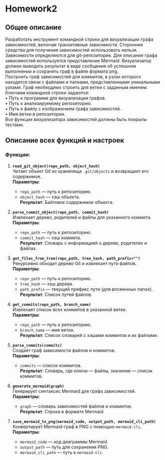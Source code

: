 # Homework2

## Общее описание
Разработать инструмент командной строки для визуализации графа 
зависимостей, включая транзитивные зависимости. Сторонние средства для 
получения зависимостей использовать нельзя.  
Зависимости определяются для git-репозитория. Для описания графа 
зависимостей используется представление Mermaid. Визуализатор должен 
выводить результат в виде сообщения об успешном выполнении и сохранять граф 
в файле формата png.  
Построить граф зависимостей для коммитов, в узлах которого находятся 
связи с файлами и папками, представленными уникальными узлами. Граф 
необходимо строить для ветки с заданным именем. 
Ключами командной строки задаются:   
• Путь к программе для визуализации графов.  
• Путь к анализируемому репозиторию.  
• Путь к файлу с изображением графа зависимостей.  
• Имя ветки в репозитории.  
Все функции визуализатора зависимостей должны быть покрыты тестами.

## Описание всех функций и настроек

### Функции:
1. **`read_git_object(repo_path, object_hash)`**  
   Читает объект Git из хранилища `.git/objects` и возвращает его содержимое.  
   **Параметры**:  
   - `repo_path` — путь к репозиторию.  
   - `object_hash` — хэш объекта.  
   **Результат**: Байтовое содержимое объекта.

2. **`parse_commit_object(repo_path, commit_hash)`**  
   Извлекает дерево, родителей и файлы для указанного коммита.  
   **Параметры**:  
   - `repo_path` — путь к репозиторию.  
   - `commit_hash` — хэш коммита.  
   **Результат**: Словарь с информацией о дереве, родителях и файлах.

3. **`get_files_from_tree(repo_path, tree_hash, path_prefix="")`**  
   Рекурсивно обходит дерево Git и извлекает пути файлов.  
   **Параметры**:  
   - `repo_path` — путь к репозиторию.  
   - `tree_hash` — хэш дерева.  
   - `path_prefix` — текущий префикс пути (для вложенных папок).  
   **Результат**: Список путей файлов.

4. **`get_commits(repo_path, branch_name)`**  
   Извлекает список всех коммитов в указанной ветке.  
   **Параметры**:  
   - `repo_path` — путь к репозиторию.  
   - `branch_name` — имя ветки.  
   **Результат**: Список словарей с хэшами коммитов и их файлами.

5. **`parse_commits(commits)`**  
   Создаёт граф зависимости файлов и коммитов.  
   **Параметры**:  
   - `commits` — список коммитов.  
   **Результат**: Словарь, где ключи — файлы, значения — список коммитов.

6. **`generate_mermaid(graph)`**  
   Генерирует синтаксис Mermaid для графа зависимостей.  
   **Параметры**:  
   - `graph` — словарь зависимостей файлов и коммитов.  
   **Результат**: Строка в формате Mermaid.

7. **`save_mermaid_to_png(mermaid_code, output_path, mermaid_cli_path)`**  
   Конвертирует Mermaid-граф в PNG с помощью `mermaid-cli`.  
   **Параметры**:  
   - `mermaid_code` — код диаграммы Mermaid.  
   - `output_path` — путь для сохранения PNG.  
   - `mermaid_cli_path` — путь к `mermaid-cli`.


